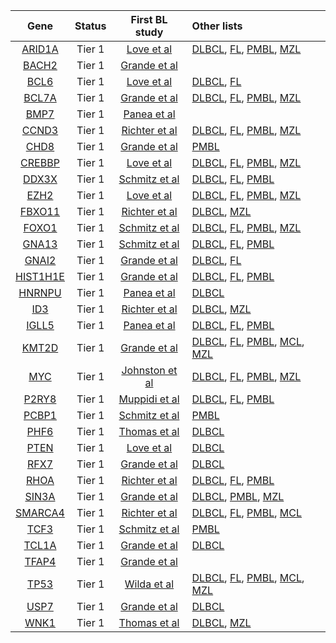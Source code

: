 |Gene|Status| First BL study | Other lists | 
|:-:|:-:|:-:|:----|
|[ARID1A](ARID1A)|Tier 1|[Love et al](papers/loveGeneticLandscapeMutations2012)|[DLBCL](DLBCL_genes#tier-1-dlbcl-genes), [FL](FL_genes#tier-1-fl-genes), [PMBL](PMBL_genes#tier-1-pmbl-genes), [MZL](MZL_genes#tier-1-mzl-genes)|
|[BACH2](BACH2)|Tier 1|[Grande et al](papers/grandeGenomewideDiscoverySomatic2019)||
|[BCL6](BCL6)|Tier 1|[Love et al](papers/loveGeneticLandscapeMutations2012)|[DLBCL](DLBCL_genes#tier-1-dlbcl-genes), [FL](FL_genes#tier-1-fl-genes)|
|[BCL7A](BCL7A)|Tier 1|[Grande et al](papers/grandeGenomewideDiscoverySomatic2019)|[DLBCL](DLBCL_genes#tier-1-dlbcl-genes), [FL](FL_genes#tier-1-fl-genes), [PMBL](PMBL_genes#tier-2-pmbl-genes), [MZL](MZL_genes#tier-1-mzl-genes)|
|[BMP7](BMP7)|Tier 1|[Panea et al](papers/paneaWholeGenomeLandscape2019)||
|[CCND3](CCND3)|Tier 1|[Richter et al](papers/richterRecurrentMutationID32012)|[DLBCL](DLBCL_genes#tier-1-dlbcl-genes), [FL](FL_genes#tier-1-fl-genes), [PMBL](PMBL_genes#tier-2-pmbl-genes), [MZL](MZL_genes#tier-1-mzl-genes)|
|[CHD8](CHD8)|Tier 1|[Grande et al](papers/grandeGenomewideDiscoverySomatic2019)|[PMBL](PMBL_genes#tier-2-pmbl-genes)|
|[CREBBP](CREBBP)|Tier 1|[Love et al](papers/loveGeneticLandscapeMutations2012)|[DLBCL](DLBCL_genes#tier-1-dlbcl-genes), [FL](FL_genes#tier-1-fl-genes), [PMBL](PMBL_genes#tier-1-pmbl-genes), [MZL](MZL_genes#tier-2-mzl-genes)|
|[DDX3X](DDX3X)|Tier 1|[Schmitz et al](papers/schmitzBurkittLymphomaPathogenesis2012)|[DLBCL](DLBCL_genes#tier-1-dlbcl-genes), [FL](FL_genes#tier-2-fl-genes), [PMBL](PMBL_genes#tier-1-pmbl-genes)|
|[EZH2](EZH2)|Tier 1|[Love et al](papers/loveGeneticLandscapeMutations2012)|[DLBCL](DLBCL_genes#tier-1-dlbcl-genes), [FL](FL_genes#tier-1-fl-genes), [PMBL](PMBL_genes#tier-1-pmbl-genes), [MZL](MZL_genes#tier-1-mzl-genes)|
|[FBXO11](FBXO11)|Tier 1|[Richter et al](papers/richterRecurrentMutationID32012)|[DLBCL](DLBCL_genes#tier-1-dlbcl-genes), [MZL](MZL_genes#tier-2-mzl-genes)|
|[FOXO1](FOXO1)|Tier 1|[Schmitz et al](papers/schmitzBurkittLymphomaPathogenesis2012)|[DLBCL](DLBCL_genes#tier-1-dlbcl-genes), [FL](FL_genes#tier-1-fl-genes), [PMBL](PMBL_genes#tier-2-pmbl-genes), [MZL](MZL_genes#tier-1-mzl-genes)|
|[GNA13](GNA13)|Tier 1|[Schmitz et al](papers/schmitzBurkittLymphomaPathogenesis2012)|[DLBCL](DLBCL_genes#tier-1-dlbcl-genes), [FL](FL_genes#tier-1-fl-genes), [PMBL](PMBL_genes#tier-1-pmbl-genes)|
|[GNAI2](GNAI2)|Tier 1|[Grande et al](papers/grandeGenomewideDiscoverySomatic2019)|[DLBCL](DLBCL_genes#tier-1-dlbcl-genes), [FL](FL_genes#tier-1-fl-genes)|
|[HIST1H1E](HIST1H1E)|Tier 1|[Grande et al](papers/grandeGenomewideDiscoverySomatic2019)|[DLBCL](DLBCL_genes#tier-1-dlbcl-genes), [FL](FL_genes#tier-1-fl-genes), [PMBL](PMBL_genes#tier-1-pmbl-genes)|
|[HNRNPU](HNRNPU)|Tier 1|[Panea et al](papers/paneaWholeGenomeLandscape2019)|[DLBCL](DLBCL_genes#tier-1-dlbcl-genes)|
|[ID3](ID3)|Tier 1|[Richter et al](papers/richterRecurrentMutationID32012)|[DLBCL](DLBCL_genes#tier-2-dlbcl-genes), [MZL](MZL_genes#tier-1-mzl-genes)|
|[IGLL5](IGLL5)|Tier 1|[Panea et al](papers/paneaWholeGenomeLandscape2019)|[DLBCL](DLBCL_genes#tier-1-dlbcl-genes), [FL](FL_genes#tier-1-fl-genes), [PMBL](PMBL_genes#tier-2-pmbl-genes)|
|[KMT2D](KMT2D)|Tier 1|[Grande et al](papers/grandeGenomewideDiscoverySomatic2019)|[DLBCL](DLBCL_genes#tier-1-dlbcl-genes), [FL](FL_genes#tier-1-fl-genes), [PMBL](PMBL_genes#tier-2-pmbl-genes), [MCL](MCL_genes#tier-1-mcl-genes), [MZL](MZL_genes#tier-1-mzl-genes)|
|[MYC](MYC)|Tier 1|[Johnston et al](papers/johnstonCmycHypermutationBurkitt1992)|[DLBCL](DLBCL_genes#tier-1-dlbcl-genes), [FL](FL_genes#tier-1-fl-genes), [PMBL](PMBL_genes#tier-2-pmbl-genes), [MZL](MZL_genes#tier-2-mzl-genes)|
|[P2RY8](P2RY8)|Tier 1|[Muppidi et al](papers/muppidiLossSignalingGa132014)|[DLBCL](DLBCL_genes#tier-1-dlbcl-genes), [FL](FL_genes#tier-2-fl-genes), [PMBL](PMBL_genes#tier-2-pmbl-genes)|
|[PCBP1](PCBP1)|Tier 1|[Schmitz et al](papers/schmitzBurkittLymphomaPathogenesis2012)|[PMBL](PMBL_genes#tier-2-pmbl-genes)|
|[PHF6](PHF6)|Tier 1|[Thomas et al](papers/thomasGeneticSubgroupsInform2023)|[DLBCL](DLBCL_genes#tier-3-dlbcl-genes)|
|[PTEN](PTEN)|Tier 1|[Love et al](papers/loveGeneticLandscapeMutations2012)|[DLBCL](DLBCL_genes#tier-1-dlbcl-genes)|
|[RFX7](RFX7)|Tier 1|[Grande et al](papers/grandeGenomewideDiscoverySomatic2019)|[DLBCL](DLBCL_genes#tier-1-dlbcl-genes)|
|[RHOA](RHOA)|Tier 1|[Richter et al](papers/richterRecurrentMutationID32012)|[DLBCL](DLBCL_genes#tier-1-dlbcl-genes), [FL](FL_genes#tier-2-fl-genes), [PMBL](PMBL_genes#tier-2-pmbl-genes)|
|[SIN3A](SIN3A)|Tier 1|[Grande et al](papers/grandeGenomewideDiscoverySomatic2019)|[DLBCL](DLBCL_genes#tier-1-dlbcl-genes), [PMBL](PMBL_genes#tier-2-pmbl-genes), [MZL](MZL_genes#tier-1-mzl-genes)|
|[SMARCA4](SMARCA4)|Tier 1|[Richter et al](papers/richterRecurrentMutationID32012)|[DLBCL](DLBCL_genes#tier-1-dlbcl-genes), [FL](FL_genes#tier-1-fl-genes), [PMBL](PMBL_genes#tier-2-pmbl-genes), [MCL](MCL_genes#tier-1-mcl-genes)|
|[TCF3](TCF3)|Tier 1|[Schmitz et al](papers/schmitzBurkittLymphomaPathogenesis2012)|[PMBL](PMBL_genes#tier-2-pmbl-genes)|
|[TCL1A](TCL1A)|Tier 1|[Grande et al](papers/grandeGenomewideDiscoverySomatic2019)|[DLBCL](DLBCL_genes#tier-2-dlbcl-genes)|
|[TFAP4](TFAP4)|Tier 1|[Grande et al](papers/grandeGenomewideDiscoverySomatic2019)||
|[TP53](TP53)|Tier 1|[Wilda et al](papers/wildaInactivationARFMDM2p53Pathway2004)|[DLBCL](DLBCL_genes#tier-1-dlbcl-genes), [FL](FL_genes#tier-1-fl-genes), [PMBL](PMBL_genes#tier-1-pmbl-genes), [MCL](MCL_genes#tier-1-mcl-genes), [MZL](MZL_genes#tier-1-mzl-genes)|
|[USP7](USP7)|Tier 1|[Grande et al](papers/grandeGenomewideDiscoverySomatic2019)|[DLBCL](DLBCL_genes#tier-2-dlbcl-genes)|
|[WNK1](WNK1)|Tier 1|[Thomas et al](papers/thomasGeneticSubgroupsInform2023)|[DLBCL](DLBCL_genes#tier-2-dlbcl-genes), [MZL](MZL_genes#tier-2-mzl-genes)|
